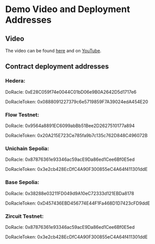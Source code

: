 # Demo Video and Deployment Addresses

## Video

The video can be found [here]((https://youtu.be/Ut5rSXBVCHc)) and on [YouTube](https://youtube.com).

## Contract deployment addresses

### Hedera:

DoRacle: 0xE28C059f74e0044C01bD06e9B0A2642D5d1717e6

DoRacleToken: 0x0888091227379c6e5719859F7A39024edA454E20

### Flow Testnet:

DoRacle: 0x9564a8891EC6099abBb51Bee2D2627510177a894

DoRacleToken: 0x20A215E723Ce785fa9b7c135c762D848C496072B

### Unichain Sepolia:

DoRacle: 0x87876361e93346ac59acE9Da86ed1Cee6Bf0E5ed

DoRacleToken: 0x3e2cb428EcDfC4A90F300855eC4A64f411301ddE

### Base Sepolia:

DoRacle: 0x38288e03211FD049d9A10eC72333d121EBDa8178

DoRacleToken: 0xD457436EBD456774E44F1Fa468D1D7423cFD9ddE

### Zircuit Testnet:

DoRacle: 0x87876361e93346ac59acE9Da86ed1Cee6Bf0E5ed

DoRacleToken: 0x3e2cb428EcDfC4A90F300855eC4A64f411301ddE

